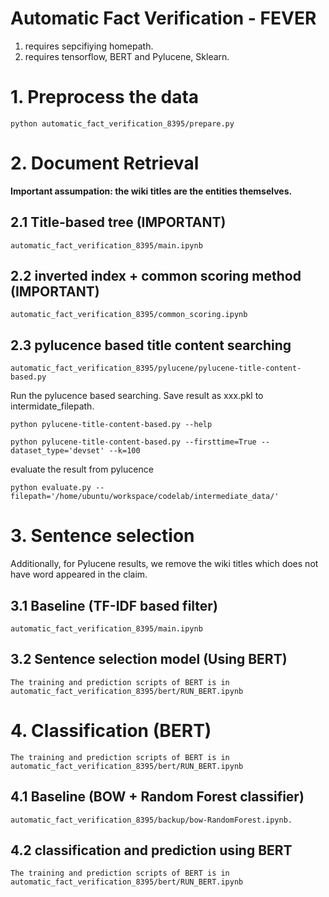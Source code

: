# Automatic Fact Verification - FEVER
1. requires sepcifiying homepath.
2. requires tensorflow, BERT and Pylucene, Sklearn.

# 1. Preprocess the data
```
python automatic_fact_verification_8395/prepare.py
```
# 2. Document Retrieval
**Important assumpation: the wiki titles are the entities themselves.**
## 2.1 Title-based tree (IMPORTANT)
```
automatic_fact_verification_8395/main.ipynb
```
## 2.2 inverted index + common scoring method (IMPORTANT)
```
automatic_fact_verification_8395/common_scoring.ipynb
```
## 2.3 pylucence based title content searching
```
automatic_fact_verification_8395/pylucene/pylucene-title-content-based.py
```

Run the pylucence based searching. Save result as xxx.pkl to intermidate_filepath.
```
python pylucene-title-content-based.py --help

python pylucene-title-content-based.py --firsttime=True --dataset_type='devset' --k=100
```
evaluate the result from pylucence 
```
python evaluate.py --filepath='/home/ubuntu/workspace/codelab/intermediate_data/'
```
# 3. Sentence selection

Additionally, for Pylucene results, we remove the wiki titles which does not have word appeared in the claim.

## 3.1 Baseline (TF-IDF based filter)
```
automatic_fact_verification_8395/main.ipynb
```
## 3.2 Sentence selection model (Using BERT)
```
The training and prediction scripts of BERT is in automatic_fact_verification_8395/bert/RUN_BERT.ipynb
```
# 4. Classification (BERT)
```
The training and prediction scripts of BERT is in automatic_fact_verification_8395/bert/RUN_BERT.ipynb
```
## 4.1 Baseline (BOW + Random Forest classifier)
```
automatic_fact_verification_8395/backup/bow-RandomForest.ipynb.
```

## 4.2 classification and prediction using BERT
```
The training and prediction scripts of BERT is in automatic_fact_verification_8395/bert/RUN_BERT.ipynb
```
